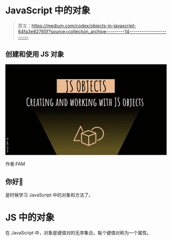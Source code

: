 # JavaScript 中的对象

> 原文：<https://medium.com/codex/objects-in-javascript-64fa3e82765f?source=collection_archive---------14----------------------->

## 创建和使用 JS 对象

![](img/5f63d1cf71a5ef7c7caf44ff4fe90616.png)

作者:FAM

## 你好👋

是时候学习 JavaScript 中的对象和方法了。

# JS 中的对象

在 JavaScript 中，对象是键值对的无序集合。每个键值对称为一个属性。